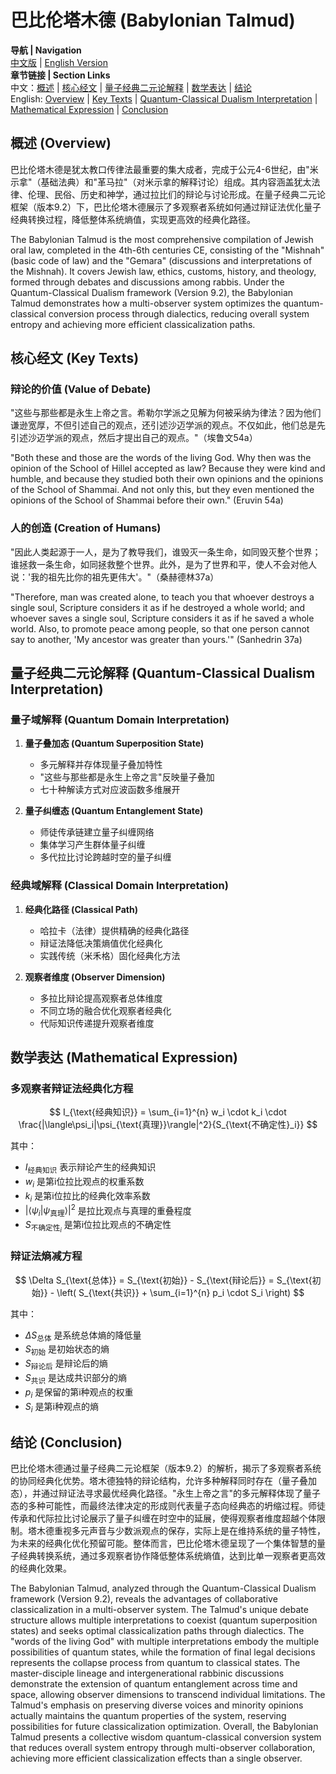 # 巴比伦塔木德 (Babylonian Talmud)

**导航 | Navigation**  
[中文版](#巴比伦塔木德解析) | [English Version](#babylonian-talmud-analysis)  
**章节链接 | Section Links**  
中文：[概述](#概述-overview) | [核心经文](#核心经文-key-texts) | [量子经典二元论解释](#量子经典二元论解释-quantum-classical-dualism-interpretation) | [数学表达](#数学表达-mathematical-expression) | [结论](#结论-conclusion)  
English: [Overview](#概述-overview) | [Key Texts](#核心经文-key-texts) | [Quantum-Classical Dualism Interpretation](#量子经典二元论解释-quantum-classical-dualism-interpretation) | [Mathematical Expression](#数学表达-mathematical-expression) | [Conclusion](#结论-conclusion)

## 概述 (Overview)

巴比伦塔木德是犹太教口传律法最重要的集大成者，完成于公元4-6世纪，由"米示拿"（基础法典）和"革马拉"（对米示拿的解释讨论）组成。其内容涵盖犹太法律、伦理、民俗、历史和神学，通过拉比们的辩论与讨论形成。在量子经典二元论框架（版本9.2）下，巴比伦塔木德展示了多观察者系统如何通过辩证法优化量子经典转换过程，降低整体系统熵值，实现更高效的经典化路径。

The Babylonian Talmud is the most comprehensive compilation of Jewish oral law, completed in the 4th-6th centuries CE, consisting of the "Mishnah" (basic code of law) and the "Gemara" (discussions and interpretations of the Mishnah). It covers Jewish law, ethics, customs, history, and theology, formed through debates and discussions among rabbis. Under the Quantum-Classical Dualism framework (Version 9.2), the Babylonian Talmud demonstrates how a multi-observer system optimizes the quantum-classical conversion process through dialectics, reducing overall system entropy and achieving more efficient classicalization paths.

## 核心经文 (Key Texts)

### 辩论的价值 (Value of Debate)
"这些与那些都是永生上帝之言。希勒尔学派之见解为何被采纳为律法？因为他们谦逊宽厚，不但引述自己的观点，还引述沙迈学派的观点。不仅如此，他们总是先引述沙迈学派的观点，然后才提出自己的观点。"（埃鲁文54a）

"Both these and those are the words of the living God. Why then was the opinion of the School of Hillel accepted as law? Because they were kind and humble, and because they studied both their own opinions and the opinions of the School of Shammai. And not only this, but they even mentioned the opinions of the School of Shammai before their own." (Eruvin 54a)

### 人的创造 (Creation of Humans)
"因此人类起源于一人，是为了教导我们，谁毁灭一条生命，如同毁灭整个世界；谁拯救一条生命，如同拯救整个世界。此外，是为了世界和平，使人不会对他人说：'我的祖先比你的祖先更伟大'。"（桑赫德林37a）

"Therefore, man was created alone, to teach you that whoever destroys a single soul, Scripture considers it as if he destroyed a whole world; and whoever saves a single soul, Scripture considers it as if he saved a whole world. Also, to promote peace among people, so that one person cannot say to another, 'My ancestor was greater than yours.'" (Sanhedrin 37a)

## 量子经典二元论解释 (Quantum-Classical Dualism Interpretation)

### 量子域解释 (Quantum Domain Interpretation)
1. **量子叠加态 (Quantum Superposition State)**
   - 多元解释并存体现量子叠加特性
   - "这些与那些都是永生上帝之言"反映量子叠加
   - 七十种解读方式对应波函数多维展开

2. **量子纠缠态 (Quantum Entanglement State)**
   - 师徒传承链建立量子纠缠网络
   - 集体学习产生群体量子纠缠
   - 多代拉比讨论跨越时空的量子纠缠

### 经典域解释 (Classical Domain Interpretation)
1. **经典化路径 (Classical Path)**
   - 哈拉卡（法律）提供精确的经典化路径
   - 辩证法降低决策熵值优化经典化
   - 实践传统（米禾格）固化经典化方法

2. **观察者维度 (Observer Dimension)**
   - 多拉比辩论提高观察者总体维度
   - 不同立场的融合优化观察者经典化
   - 代际知识传递提升观察者维度

## 数学表达 (Mathematical Expression)

### 多观察者辩证法经典化方程

$$
I_{\text{经典知识}} = \sum_{i=1}^{n} w_i \cdot k_i \cdot \frac{|\langle\psi_i|\psi_{\text{真理}}\rangle|^2}{S_{\text{不确定性}_i}}
$$

其中：
- $`I_{\text{经典知识}}`$ 表示辩论产生的经典知识
- $`w_i`$ 是第i位拉比观点的权重系数
- $`k_i`$ 是第i位拉比的经典化效率系数
- $`|\langle\psi_i|\psi_{\text{真理}}\rangle|^2`$ 是拉比观点与真理的重叠程度
- $`S_{\text{不确定性}_i}`$ 是第i位拉比观点的不确定性

### 辩证法熵减方程

$$
\Delta S_{\text{总体}} = S_{\text{初始}} - S_{\text{辩论后}} = S_{\text{初始}} - \left( S_{\text{共识}} + \sum_{i=1}^{n} p_i \cdot S_i \right)
$$

其中：
- $`\Delta S_{\text{总体}}`$ 是系统总体熵的降低量
- $`S_{\text{初始}}`$ 是初始状态的熵
- $`S_{\text{辩论后}}`$ 是辩论后的熵
- $`S_{\text{共识}}`$ 是达成共识部分的熵
- $`p_i`$ 是保留的第i种观点的权重
- $`S_i`$ 是第i种观点的熵

## 结论 (Conclusion)

巴比伦塔木德通过量子经典二元论框架（版本9.2）的解析，揭示了多观察者系统的协同经典化优势。塔木德独特的辩论结构，允许多种解释同时存在（量子叠加态），并通过辩证法寻求最优经典化路径。"永生上帝之言"的多元解释体现了量子态的多种可能性，而最终法律决定的形成则代表量子态向经典态的坍缩过程。师徒传承和代际拉比讨论展示了量子纠缠在时空中的延展，使得观察者维度超越个体限制。塔木德重视多元声音与少数派观点的保存，实际上是在维持系统的量子特性，为未来的经典化优化预留可能。整体而言，巴比伦塔木德呈现了一个集体智慧的量子经典转换系统，通过多观察者协作降低整体系统熵值，达到比单一观察者更高效的经典化效果。

The Babylonian Talmud, analyzed through the Quantum-Classical Dualism framework (Version 9.2), reveals the advantages of collaborative classicalization in a multi-observer system. The Talmud's unique debate structure allows multiple interpretations to coexist (quantum superposition states) and seeks optimal classicalization paths through dialectics. The "words of the living God" with multiple interpretations embody the multiple possibilities of quantum states, while the formation of final legal decisions represents the collapse process from quantum to classical states. The master-disciple lineage and intergenerational rabbinic discussions demonstrate the extension of quantum entanglement across time and space, allowing observer dimensions to transcend individual limitations. The Talmud's emphasis on preserving diverse voices and minority opinions actually maintains the quantum properties of the system, reserving possibilities for future classicalization optimization. Overall, the Babylonian Talmud presents a collective wisdom quantum-classical conversion system that reduces overall system entropy through multi-observer collaboration, achieving more efficient classicalization effects than a single observer. 